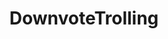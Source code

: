 ---
title: DownvoteTrolling
crosslinks:
- gaming
- pics
- funny
- hapas
- WTF
- iamverysmart
- dankmemes
- iamverybadass
- politics
- MassdropBot
- NegativeWithGold
- theydidthefuckyou
- blackpeoplegifs
- RoastMyHistory
- esist
- REEEEEEEEEE
- CampingandHiking
- fakehistoryporn
- subredditsashashtags
- ImGoingToHellForThis
---
